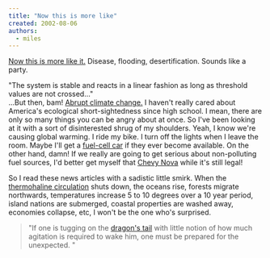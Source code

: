```yaml
---
title: "Now this is more like"
created: 2002-08-06
authors: 
  - miles
---
```


[Now this is more like it.](http://www.commondreams.org/views02/0301-02.htm) Disease, flooding, desertification. Sounds like a party.  

  
"The system is stable and reacts in a linear fashion as long as threshold values are not crossed..."  
...But then, bam! [Abrupt climate change.](http://www.pnas.org/cgi/content/full/97/4/1362?maxtoshow=&HITS=10&hits=10&RESULTFORMAT=&titleabstract=catastrophic+climate+change&searchid=1028658384448_5938&stored_search=&FIRSTINDEX=0) I haven't really cared about America's ecological short-sightedness since high school. I mean, there are only so many things you can be angry about at once. So I've been looking at it with a sort of disinterested shrug of my shoulders. Yeah, I know we're causing global warming. I ride my bike. I turn off the lights when I leave the room. Maybe I'll get a [fuel-cell car](http://www.howstuffworks.com/news-item10.htm) if they ever become available. On the other hand, damn! If we really are going to get serious about non-polluting fuel sources, I'd better get myself that [Chevy Nova](http://students.washington.edu/crm2/Cars/Chevy%20Nova%20Grand%20Prix%20SS%201967.gif") while it's still legal!  

So I read these news articles with a sadistic little smirk. When the [thermohaline circulation](http://www.climate.unibe.ch/~christof/div/fact4thc.html) shuts down, the oceans rise, forests migrate northwards, temperatures increase 5 to 10 degrees over a 10 year period, island nations are submerged, coastal properties are washed away, economies collapse, etc, I won't be the one who's surprised.  
  

  

>   
> "If one is tugging on the [dragon's tail](http://www.pnas.org/cgi/content/full/97/4/1355?maxtoshow=&HITS=10&hits=10&RESULTFORMAT=&titleabstract=catastrophic+climate+change&searchid=1028658384448_5938&stored_search=&FIRSTINDEX=0) with little notion of how much agitation is required to wake him, one must be prepared for the unexpected. "
